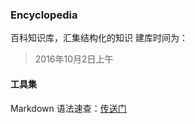### Encyclopedia
百科知识库，汇集结构化的知识
建库时间为：
> 2016年10月2日上午

#### 工具集
Markdown 语法速查：[传送门][1]

[1]:	http://www.jianshu.com/p/q81RER
